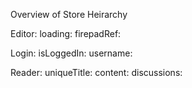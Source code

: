 Overview of Store Heirarchy

Editor:
	loading:
	firepadRef:

Login: 
	isLoggedIn:
	username:

Reader: 
	uniqueTitle:
	content:
	discussions:


	